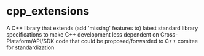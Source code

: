 # cpp_extensions
A C++ library that extends (add 'missing' features to) latest standard library specifications to make C++ development less dependent on Cross-Plataform/API/SDK code that could be proposed/forwarded to C++ comitee for standardization
